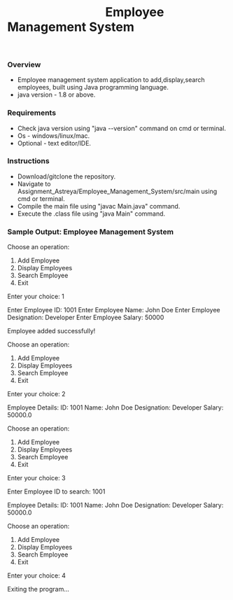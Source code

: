 <h1>&emsp;&emsp;&emsp;&emsp;&emsp;&emsp;&emsp;&emsp;Employee Management System</h1>
<br>
<h3>Overview</h3>
<ul>
  <li>
    Employee management system application to add,display,search employees, built using Java programming language.
  </li>
  <li>
    java version - 1.8 or above.
  </li>
</ul>
<h3>Requirements</h3>
<ul>
  <li>
    Check java version using "java --version" command on cmd or terminal.
  </li>
  <li>
    Os - windows/linux/mac.
  </li>
  <li>
    Optional - text editor/IDE.
  </li>
</ul>
<h3>Instructions</h3>
<ul>
  <li>
    Download/gitclone the repository.
  </li>
  <li>
    Navigate to Assignment_Astreya/Employee_Management_System/src/main using cmd or terminal.
  </li>
  <li>
    Compile the main file using "javac Main.java" command.
  </li>
  <li>
    Execute the .class file using "java Main" command.
  </li>
</ul>
<h3>Sample Output: Employee Management System</h3>

Choose an operation:
1. Add Employee
2. Display Employees
3. Search Employee
4. Exit

Enter your choice: 1

Enter Employee ID: 1001
Enter Employee Name: John Doe
Enter Employee Designation: Developer
Enter Employee Salary: 50000

Employee added successfully!

Choose an operation:
1. Add Employee
2. Display Employees
3. Search Employee
4. Exit

Enter your choice: 2

Employee Details:
ID: 1001
Name: John Doe
Designation: Developer
Salary: 50000.0

Choose an operation:
1. Add Employee
2. Display Employees
3. Search Employee
4. Exit

Enter your choice: 3

Enter Employee ID to search: 1001

Employee Details:
ID: 1001
Name: John Doe
Designation: Developer
Salary: 50000.0

Choose an operation:
1. Add Employee
2. Display Employees
3. Search Employee
4. Exit

Enter your choice: 4

Exiting the program...






